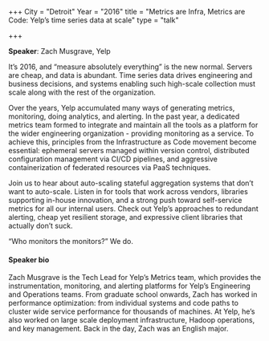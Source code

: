 +++
City = "Detroit"
Year = "2016"
title = "Metrics are Infra, Metrics are Code: Yelp’s time series data at scale"
type = "talk"

+++

**Speaker**: Zach Musgrave, Yelp

It’s 2016, and “measure absolutely everything” is the new normal. Servers are
cheap, and data is abundant. Time series data drives engineering and business
decisions, and systems enabling such high-scale collection must scale along
with the rest of the organization. 

Over the years, Yelp accumulated many ways of generating metrics, monitoring,
doing analytics, and alerting. In the past year, a dedicated metrics team
formed to integrate and maintain all the tools as a platform for the wider
engineering organization - providing monitoring as a service. To achieve this,
principles from the Infrastructure as Code movement become essential: ephemeral
servers managed within version control, distributed configuration management
via CI/CD pipelines, and aggressive containerization of federated resources via
PaaS techniques.

Join us to hear about auto-scaling stateful aggregation systems that don’t want
to auto-scale. Listen in for tools that work across vendors, libraries
supporting in-house innovation, and a strong push toward self-service metrics
for all our internal users. Check out Yelp’s approaches to redundant alerting,
    cheap yet resilient storage, and expressive client libraries that actually
    don’t suck.

“Who monitors the monitors?” We do.

#### Speaker bio ####

Zach Musgrave is the Tech Lead for Yelp’s Metrics team, which provides the
instrumentation, monitoring, and alerting platforms for Yelp’s Engineering and
Operations teams. From graduate school onwards, Zach has worked in performance
optimization: from individual systems and code paths to cluster wide service
performance for thousands of machines. At Yelp, he’s also worked on large scale
deployment infrastructure, Hadoop operations, and key management. Back in the
day, Zach was an English major.


